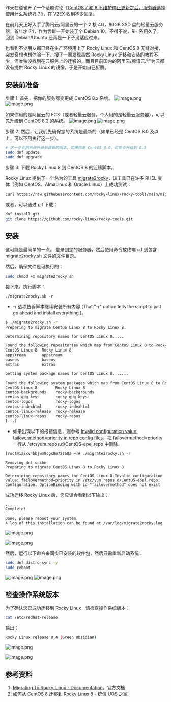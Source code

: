 昨天在语雀开了一个话题讨论《[CentOS 7 和 8 不维护停止更新之后，服务器选择使用什么系统好？](https://www.yuque.com/bioitee/topics/3)》，在[ V2EX](https://www.v2ex.com/t/805300) 收到不少回复。

在前几天正好入手了腾讯云/阿里云的一个 2 核 4G，80GB SSD 盘的轻量云服务器，首年才 74，作为尝鲜一开始装了个 Debian 10，不得不说，RH 系用久了，回到 Debian/Ubuntu 还真是一下子没适应过来。

也看到不少朋友都已经在生产环境用上了 Rocky Linux 和 CentOS 8 无缝对接，突发奇想也想体验一下，搜了一圈发现虽然 Rocky Linux 迁移和安装的教程不少，但唯独没找到在云服务上的迁移的，而且目前国内的阿里云/腾讯云/华为云都没有提供 Rocky Linux 的镜像，于是开始自己折腾。

## 安装前准备

步骤 1. 首先，把你的服务器变更成 CentOS 8.x 系统。
![image.png](https://shub-1251708715.cos.ap-guangzhou.myqcloud.com/elog-cookbook-img/Fk1qd_KA0bQQGzVlj9Uu_tQQZ9uy.png)
![image.png](https://shub-1251708715.cos.ap-guangzhou.myqcloud.com/elog-cookbook-img/FqaH_jPUZfUgkZAmwc4ArAdgoh9P.png)

如果你用的是阿里云的 ECS（或者轻量云服务，个人用的是轻量云服务器），可以先升级到 CentOS 8.2 的系统。
![image.png](https://shub-1251708715.cos.ap-guangzhou.myqcloud.com/elog-cookbook-img/FtaE7Ybb8ewn_cJAxlYFqd9Zah5B.png)
![image.png](https://shub-1251708715.cos.ap-guangzhou.myqcloud.com/elog-cookbook-img/FjCrRWqy1hrIsHHOYghc8rB78VmF.png)

步骤 2. 然后，让我们先确保您的系统是最新的（如果已经是 CentOS 8.0 及以上，可以不用执行这一步）。

```bash
# 这一步会把系统升级到最新的版本，如果你是 CentOS 8.0，可能会升级到 8.5
sudo dnf update
sudo dnf upgrade
```

步骤 3. 下载 Rocky Linux 8 到 CentOS 8 的迁移脚本。

Rocky Linux 提供了一个名为的工具 [migrate2rocky](https://docs.rockylinux.org/zh/guides/migrate2rocky/)，该工具已在许多 RHEL 变体（例如 CentOS、AlmaLinux 和 Oracle Linux）上成功测试：

```bash
curl https://raw.githubusercontent.com/rocky-linux/rocky-tools/main/migrate2rocky/migrate2rocky.sh -o migrate2rocky.sh
```

或者，可以通过 git 下载：

```bash
dnf install git
git clone https://github.com/rocky-linux/rocky-tools.git
```

## 安装

这可能是最简单的一点。 登录到您的服务器，然后使用命令放终端 cd 到包含 migrate2rocky.sh 文件的文件目录。

然后，确保文件是可执行的：

```bash
sudo chmod +x migrate2rocky.sh
```

接下来，执行脚本：

```
./migrate2rocky.sh -r
```

- -r 选项告诉脚本继续安装所有内容 (That "-r" option tells the script to just go ahead and install everything.)。

```bash
$ ./migrate2rocky.sh -r
Preparing to migrate CentOS Linux 8 to Rocky Linux 8.

Determining repository names for CentOS Linux 8.....

Found the following repositories which map from CentOS Linux 8 to Rocky Linux 8:
CentOS Linux 8  Rocky Linux 8
appstream       appstream
baseos          baseos
extras          extras

Getting system package names for CentOS Linux 8.......

Found the following system packages which map from CentOS Linux 8 to Rocky Linux 8:
CentOS Linux 8        Rocky Linux 8
centos-backgrounds    rocky-backgrounds
centos-gpg-keys       rocky-gpg-keys
centos-logos          rocky-logos
centos-indexhtml      rocky-indexhtml
centos-linux-release  rocky-release
centos-linux-repos    rocky-repos
[...]
```

- 如果出现以下的报错信息，则参考 [Invalid configuration value: failovermethod=priority in repo config files](https://bugzilla.redhat.com/show_bug.cgi?id=1961083)，把 failovermethod=priority 一行从 /etc/yum.repos.d/CentOS-epel.repo 中删除。

```shell
[root@iZ7xv4bbjwm8qgx8m72z68Z ~]# ./migrate2rocky.sh -r

Removing dnf cache
Preparing to migrate CentOS Linux 8 to Rocky Linux 8.

Determining repository names for CentOS Linux 8.Invalid configuration value: failovermethod=priority in /etc/yum.repos.d/CentOS-epel.repo; Configuration: OptionBinding with id "failovermethod" does not exist
```

成功迁移 Rocky Linux 后，您应该会看到以下输出：

```bash
...
Complete!

Done, please reboot your system.
A log of this installation can be found at /var/log/migrate2rocky.log
```

![image.png](https://shub-1251708715.cos.ap-guangzhou.myqcloud.com/elog-cookbook-img/Fr1ZwTn16QfdEweKjhpCu1Yajb9K.png)

![image.png](https://shub-1251708715.cos.ap-guangzhou.myqcloud.com/elog-cookbook-img/FitnvEWO4d23TX-NSQz-pObx8xuO.png)

然后，运行以下命令来同步已安装的软件包，然后只需重新启动系统：

```bash
sudo dnf distro-sync -y
sudo reboot
```

![image.png](https://shub-1251708715.cos.ap-guangzhou.myqcloud.com/elog-cookbook-img/FsTMKsGBRiRbvRM3DdeYrEfYgDU0.png)
![image.png](https://shub-1251708715.cos.ap-guangzhou.myqcloud.com/elog-cookbook-img/Fus9rZsnBGvgLohr18SnW1ZKByPu.png)

## 检查操作系统版本

为了确认您已成功迁移到 Rocky Linux，请检查操作系统版本：

```bash
cat /etc/redhat-release
```

输出：

```bash
Rocky Linux release 8.4 (Green Obsidian)
```

![image.png](https://shub-1251708715.cos.ap-guangzhou.myqcloud.com/elog-cookbook-img/FlNtsYaHWfIDJhP9Vb5x1fq7gtsg.png)

![image.png](https://shub-1251708715.cos.ap-guangzhou.myqcloud.com/elog-cookbook-img/Fp801elk1r_VJpvx1bzvp4L0Q-ks.png)

## 参考资料

1. [Migrating To Rocky Linux - Documentation](https://docs.rockylinux.org/guides/migrate2rocky/)，官方文档
2. [如何从 CentOS 8 迁移到 Rocky Linux 8](https://www.xtuos.com/2819.html) - 统信 UOS 之家
